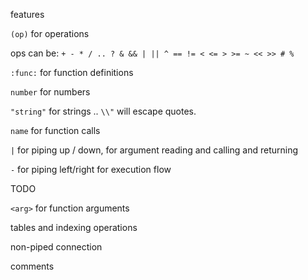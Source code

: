 features

`(op)` for operations

ops can be: `+ - * / .. ? & && | || ^ == != < <= > >= ~ << >> # %`

`:func:` for function definitions

`number` for numbers

`"string"` for strings .. `\\"` will escape quotes.

`name` for function calls


`|` for piping up / down, for argument reading and calling and returning

`-` for piping left/right for execution flow


TODO

`<arg>` for function arguments

tables and indexing operations

non-piped connection

comments

